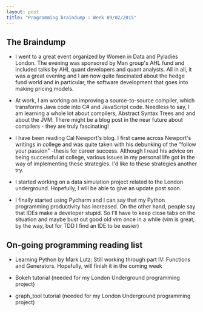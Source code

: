 ```yaml
---
layout: post
title: "Programming braindump : Week 09/02/2015"
---
```


## The Braindump

* I went to a great event organized by Women in Data and Pyladies London.
The evening was sponsored by Man group's AHL fund and included
talks by AHL quant developers and quant analysts. All in all, it was a great
evening and I am now quite fascinated about the hedge fund world and in
particular, the software development that goes into making pricing models.

* At work, I am working on improving a source-to-source compiler, which
transforms Java code into C# and JavaScript code. Needless to say, I am
learning a whole lot about compilers, Abstract Syntax Trees and
and about the JVM. There might be a blog post in the near future about
compilers - they are truly fascinating!

* I have been reading Cal Newport's blog. I first came across Newport's
writings in college and was quite taken with his debunking of the
"follow your passion" -thesis for career success. Although I read his advice
on being successful at college, various issues in my personal life got
in the way of implementing these strategies. I'd like to these strategies
another try.

* I started working on a data simulation project related to the London
underground. Hopefully, I will be able to give an update post soon.

* I finally started using Pycharm and I can say that my Python programming
productivity has increased. On the other hand, people say that IDEs make
a developer stupid. So I'll have to keep close tabs on the situation and maybe
bust out good old vim once in a while (vim is great, by the way, but for TDD
I find an IDE to be easier)

## On-going programming reading list

* Learning Python by Mark Lutz:  Still working through part IV: Functions and Generators. Hopefully, will
finish it in the coming week

* Bokeh tutorial (needed for my London Underground programming project)

* graph_tool tutorial (needed for my London Underground programming project)
